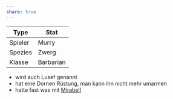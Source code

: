 ```yaml
---
share: true
---
```


| Type | Stat |
| --- | --- |
| Spieler | Murry |
| Spezies | Zwerg |
| Klasse | Barbarian |

- wird auch Lusef genannt
- hat eine Dornen Rüstung, man kann ihn nicht mehr umarmen
- hatte fast was mit [Mirabell](Mirabell.md)